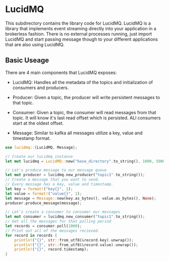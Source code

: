# LucidMQ

This subdirectory contains the library code for LucidMQ. LucidMQ is a library that implements event streaming directly into your application in a brokerless fashion. There is no external processes running, just import LucidMQ and start passing message though to your different applications that are also using LucidMQ.

## Basic Useage

There are 4 main components that LucidMQ exposes:

- LucidMQ: Handles all the metadata of the topics and initialization of consumers and producers.

- Producer: Given a topic, the producer will write persistent messages to that topic.

- Consumer: Given a topic, the consumer will read messages from that topic. It will know it's last read offset which is persisted. ALl consumers start at the oldest offset.

- Message: Similar to kafka all messages utilize a key, value and timestamp format.

```rust
use lucidmq::{LucidMQ, Message};

// Create our lucidmq instance
let mut lucidmq = LucidMQ::new("base_directory".to_string(), 1000, 5000);

// Let's produce message to our message queue
let mut producer = lucidmq.new_producer("topic1".to_string());
// Create a message that you want to send.
// Every message has a key, value and timestamp.
let key = format!("key{}", 1);
let value = format!("value{}", 1);
let message = Message::new(key.as_bytes(), value.as_bytes(), None); 
producer.produce_message(message);

// Let's create a consumer to consumer our messages
let mut consumer = lucidmq.new_consumer("topic1".to_string());
// Get all the messages for that polling period
let records = consumer.poll(1000);
// Print out all of the messages recieved.
for record in records {
    println!("{}", str::from_utf8(&record.key).unwrap());
    println!("{}", str::from_utf8(&record.value).unwrap());
    println!("{}", record.timestamp);
}
```
